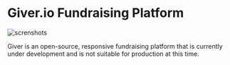 # Giver.io Fundraising Platform

![screnshots](https://s3.amazonaws.com/giver-io/assets/images/giver-screenshot-1.png)

Giver is an open-source, responsive fundraising platform that is currently under development and is not suitable for production at this time.
